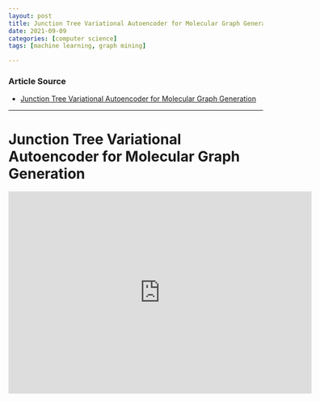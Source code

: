 ```yaml
---
layout: post
title: Junction Tree Variational Autoencoder for Molecular Graph Generation
date: 2021-09-09
categories: [computer science]
tags: [machine learning, graph mining]

---
```


### Article Source

* [Junction Tree Variational Autoencoder for Molecular Graph Generation](https://www.youtube.com/watch?v=QFRv_lOWeKI)


---

# Junction Tree Variational Autoencoder for Molecular Graph Generation


<iframe width="600" height="400" src="https://www.youtube.com/embed/QFRv_lOWeKI" title="YouTube video player" frameborder="0" allow="accelerometer; autoplay; clipboard-write; encrypted-media; gyroscope; picture-in-picture" allowfullscreen></iframe>